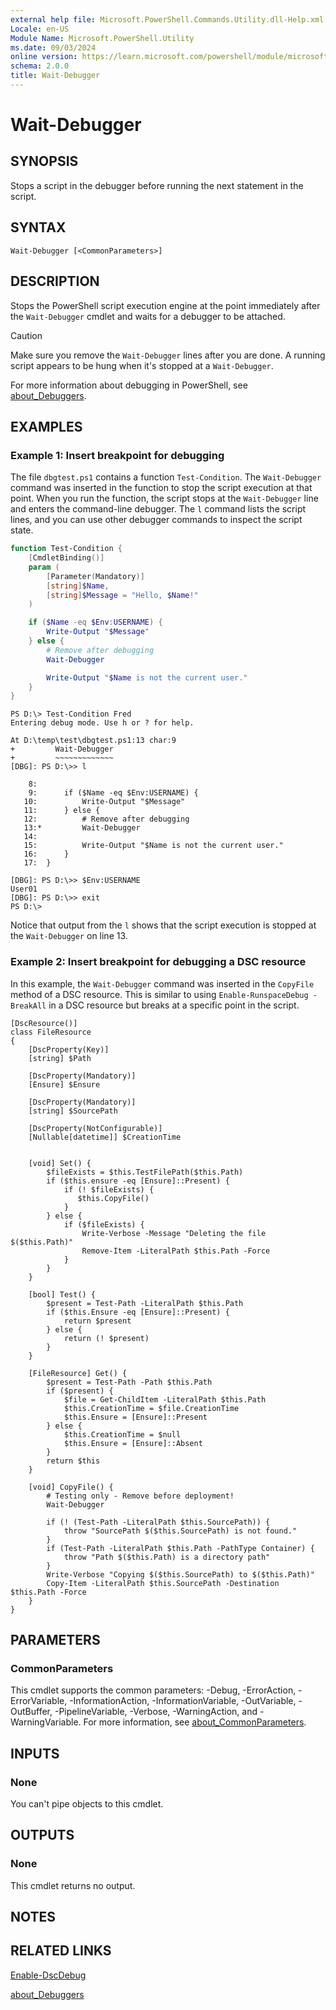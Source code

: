 ```yaml
---
external help file: Microsoft.PowerShell.Commands.Utility.dll-Help.xml
Locale: en-US
Module Name: Microsoft.PowerShell.Utility
ms.date: 09/03/2024
online version: https://learn.microsoft.com/powershell/module/microsoft.powershell.utility/wait-debugger?view=powershell-7.4&WT.mc_id=ps-gethelp
schema: 2.0.0
title: Wait-Debugger
---
```


# Wait-Debugger

## SYNOPSIS
Stops a script in the debugger before running the next statement in the script.

## SYNTAX

```
Wait-Debugger [<CommonParameters>]
```

## DESCRIPTION

Stops the PowerShell script execution engine at the point immediately after the `Wait-Debugger`
cmdlet and waits for a debugger to be attached.

> [!CAUTION]
> Make sure you remove the `Wait-Debugger` lines after you are done. A running script appears to be
> hung when it's stopped at a `Wait-Debugger`.

For more information about debugging in PowerShell, see
[about_Debuggers](/powershell/module/microsoft.powershell.core/about/about_debuggers).

## EXAMPLES

### Example 1: Insert breakpoint for debugging

The file `dbgtest.ps1` contains a function `Test-Condition`. The `Wait-Debugger` command was
inserted in the function to stop the script execution at that point. When you run the function, the
script stops at the `Wait-Debugger` line and enters the command-line debugger. The `l` command lists
the script lines, and you can use other debugger commands to inspect the script state.

```powershell
function Test-Condition {
    [CmdletBinding()]
    param (
        [Parameter(Mandatory)]
        [string]$Name,
        [string]$Message = "Hello, $Name!"
    )

    if ($Name -eq $Env:USERNAME) {
        Write-Output "$Message"
    } else {
        # Remove after debugging
        Wait-Debugger

        Write-Output "$Name is not the current user."
    }
}
```

```
PS D:\> Test-Condition Fred
Entering debug mode. Use h or ? for help.

At D:\temp\test\dbgtest.ps1:13 char:9
+         Wait-Debugger
+         ~~~~~~~~~~~~~
[DBG]: PS D:\>> l

    8:
    9:      if ($Name -eq $Env:USERNAME) {
   10:          Write-Output "$Message"
   11:      } else {
   12:          # Remove after debugging
   13:*         Wait-Debugger
   14:
   15:          Write-Output "$Name is not the current user."
   16:      }
   17:  }

[DBG]: PS D:\>> $Env:USERNAME
User01
[DBG]: PS D:\>> exit
PS D:\>
```

Notice that output from the `l` shows that the script execution is stopped at the `Wait-Debugger` on
line 13.

### Example 2: Insert breakpoint for debugging a DSC resource

In this example, the `Wait-Debugger` command was inserted in the `CopyFile` method of a DSC
resource. This is similar to using `Enable-RunspaceDebug -BreakAll` in a DSC resource but breaks at
a specific point in the script.
```
[DscResource()]
class FileResource
{
    [DscProperty(Key)]
    [string] $Path

    [DscProperty(Mandatory)]
    [Ensure] $Ensure

    [DscProperty(Mandatory)]
    [string] $SourcePath

    [DscProperty(NotConfigurable)]
    [Nullable[datetime]] $CreationTime


    [void] Set() {
        $fileExists = $this.TestFilePath($this.Path)
        if ($this.ensure -eq [Ensure]::Present) {
            if (! $fileExists) {
               $this.CopyFile()
            }
        } else {
            if ($fileExists) {
                Write-Verbose -Message "Deleting the file $($this.Path)"
                Remove-Item -LiteralPath $this.Path -Force
            }
        }
    }

    [bool] Test() {
        $present = Test-Path -LiteralPath $this.Path
        if ($this.Ensure -eq [Ensure]::Present) {
            return $present
        } else {
            return (! $present)
        }
    }

    [FileResource] Get() {
        $present = Test-Path -Path $this.Path
        if ($present) {
            $file = Get-ChildItem -LiteralPath $this.Path
            $this.CreationTime = $file.CreationTime
            $this.Ensure = [Ensure]::Present
        } else {
            $this.CreationTime = $null
            $this.Ensure = [Ensure]::Absent
        }
        return $this
    }

    [void] CopyFile() {
        # Testing only - Remove before deployment!
        Wait-Debugger

        if (! (Test-Path -LiteralPath $this.SourcePath)) {
            throw "SourcePath $($this.SourcePath) is not found."
        }
        if (Test-Path -LiteralPath $this.Path -PathType Container) {
            throw "Path $($this.Path) is a directory path"
        }
        Write-Verbose "Copying $($this.SourcePath) to $($this.Path)"
        Copy-Item -LiteralPath $this.SourcePath -Destination $this.Path -Force
    }
}
```

## PARAMETERS

### CommonParameters

This cmdlet supports the common parameters: -Debug, -ErrorAction, -ErrorVariable,
-InformationAction, -InformationVariable, -OutVariable, -OutBuffer, -PipelineVariable, -Verbose,
-WarningAction, and -WarningVariable. For more information, see
[about_CommonParameters](../Microsoft.PowerShell.Core/About/about_CommonParameters.md).

## INPUTS

### None

You can't pipe objects to this cmdlet.

## OUTPUTS

### None

This cmdlet returns no output.

## NOTES

## RELATED LINKS

[Enable-DscDebug](/powershell/module/PSDesiredStateConfiguration/Enable-DscDebug)

[about_Debuggers](/powershell/module/microsoft.powershell.core/about/about_debuggers)
